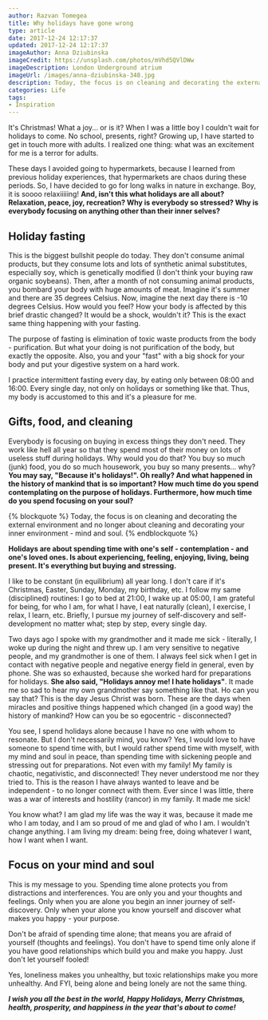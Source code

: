```yaml
---
author: Razvan Tomegea
title: Why holidays have gone wrong
type: article
date: 2017-12-24 12:17:37
updated: 2017-12-24 12:17:37
imageAuthor: Anna Dziubinska
imageCredit: https://unsplash.com/photos/mVhd5QVlDWw
imageDescription: London Underground atrium
imageUrl: /images/anna-dziubinska-348.jpg
description: Today, the focus is on cleaning and decorating the external environment and no longer about cleaning and decorating your inner environment - mind and soul.
categories: Life
tags:
- Inspiration
---
```

It's Christmas! What a joy... or is it? When I was a little boy I couldn't wait for holidays to come. No school, presents, right? Growing up, I have started to get in touch more with adults. I realized one thing: what was an excitement for me is a terror for adults.

<!-- more -->

These days I avoided going to hypermarkets, because I learned from previous holiday experiences, that hypermarkets are chaos during these periods. So, I have decided to go for long walks in nature in exchange. Boy, it is soooo relaxiiiiing! **And, isn't this what holidays are all about? Relaxation, peace, joy, recreation? Why is everybody so stressed? Why is everybody focusing on anything other than their inner selves?**

## Holiday fasting
This is the biggest bullshit people do today. They don't consume animal products, but they consume lots and lots of synthetic animal substitutes, especially soy, which is genetically modified (I don't think your buying raw organic soybeans).
Then, after a month of not consuming animal products, you bombard your body with huge amounts of meat.
Imagine it's summer and there are 35 degrees Celsius. Now, imagine the next day there is -10 degrees Celsius. How would you feel? How your body is affected by this brief drastic changed? It would be a shock, wouldn't it? This is the exact same thing happening with your fasting.

The purpose of fasting is elimination of toxic waste products from the body - purification. But what your doing is not purification of the body, but exactly the opposite. Also, you and your "fast" with a big shock for your body and put your digestive system on a hard work.

I practice intermittent fasting every day, by eating only between 08:00 and 16:00. Every single day, not only on holidays or something like that. Thus, my body is accustomed to this and it's a pleasure for me.

## Gifts, food, and cleaning
Everybody is focusing on buying in excess things they don't need. They work like hell all year so that they spend most of their money on lots of useless stuff during holidays. Why would you do that?
You buy so much (junk) food, you do so much housework, you buy so many presents... why?
**You may say, "Because it's holidays!". Oh really? And what happened in the history of mankind that is so important? How much time do you spend contemplating on the purpose of holidays. Furthermore, how much time do you spend focusing on your soul?**

{% blockquote %}
Today, the focus is on cleaning and decorating the external environment and no longer about cleaning and decorating your inner environment - mind and soul.
{% endblockquote %}

**Holidays are about spending time with one's self - contemplation - and one's loved ones. Is about experiencing, feeling, enjoying, living, being present. It's everything but buying and stressing.**

I like to be constant (in equilibrium) all year long. I don't care if it's Christmas, Easter, Sunday, Monday, my birthday, etc. I follow my same (disciplined) routines: I go to bed at 21:00, I wake up at 05:00, I am grateful for being, for who I am, for what I have, I eat naturally (clean), I exercise, I relax, I learn, etc. Briefly, I pursue my journey of self-discovery and self-development no matter what; step by step, every single day.

Two days ago I spoke with my grandmother and it made me sick - literally, I woke up during the night and threw up. I am very sensitive to negative people, and my grandmother is one of them. I always feel sick when I get in contact with negative people and negative energy field in general, even by phone. She was so exhausted, because she worked hard for preparations for holidays. **She also said, "Holidays annoy me! I hate holidays"**. It made me so sad to hear my own grandmother say something like that. Ho can you say that? This is the day Jesus Christ was born. These are the days when miracles and positive things happened which changed (in a good way) the history of mankind? How can you be so egocentric - disconnected?

You see, I spend holidays alone because I have no one with whom to resonate. But I don't necessarily mind, you know? Yes, I would love to have someone to spend time with, but I would rather spend time with myself, with my mind and soul in peace, than spending time with sickening people and stressing out for preparations. Not even with my family! My family is chaotic, negativistic, and disconnected! They never understood me nor they tried to. This is the reason I have always wanted to leave and be independent - to no longer connect with them. Ever since I was little, there was a war of interests and hostility (rancor) in my family. It made me sick!

You know what? I am glad my life was the way it was, because it made me who I am today, and I am so proud of me and glad of who I am. I wouldn't change anything. I am living my dream: being free, doing whatever I want, how I want when I want.

## Focus on your mind and soul
This is my message to you. Spending time alone protects you from distractions and interferences. You are only you and your thoughts and feelings. Only when you are alone you begin an inner journey of self-discovery. Only when your alone you know yourself and discover what makes you happy - your purpose.

Don't be afraid of spending time alone; that means you are afraid of yourself (thoughts and feelings). You don't have to spend time only alone if you have good relationships which build you and make you happy. Just don't let yourself fooled!

Yes, loneliness makes you unhealthy, but toxic relationships make you more unhealthy. And FYI, being alone and being lonely are not the same thing.

***I wish you all the best in the world, Happy Holidays, Merry Christmas, health, prosperity, and happiness in the year that's about to come!***
